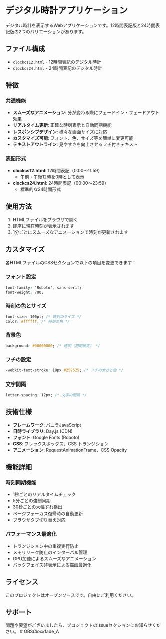 # デジタル時計アプリケーション

デジタル時計を表示するWebアプリケーションです。12時間表記版と24時間表記版の2つのバリエーションがあります。

## ファイル構成

- `clockcs12.html` - 12時間表記のデジタル時計
- `clockcs24.html` - 24時間表記のデジタル時計

## 特徴

### 共通機能
- **スムーズなアニメーション**: 分が変わる際にフェードイン・フェードアウト効果
- **リアルタイム更新**: 正確な時刻表示と自動同期機能
- **レスポンシブデザイン**: 様々な画面サイズに対応
- **カスタマイズ可能**: フォント、色、サイズ等を簡単に変更可能
- **テキストアウトライン**: 見やすさを向上させるフチ付きテキスト

### 表記形式
- **clockcs12.html**: 12時間表記（0:00～11:59）
  - 午前・午後12時を0時として表示
- **clockcs24.html**: 24時間表記（00:00～23:59）
  - 標準的な24時間形式

## 使用方法

1. HTMLファイルをブラウザで開く
2. 即座に現在時刻が表示されます
3. 1分ごとにスムーズなアニメーションで時刻が更新されます

## カスタマイズ

各HTMLファイルのCSSセクションで以下の項目を変更できます：

### フォント設定
```css
font-family: "Roboto", sans-serif;
font-weight: 700;
```

### 時刻の色とサイズ
```css
font-size: 100pt; /* 時刻のサイズ */
color: #ffffff; /* 時刻の色 */
```

### 背景色
```css
background: #00000000; /* 透明（初期設定） */
```

### フチの設定
```css
-webkit-text-stroke: 18px #252525; /* フチの太さと色 */
```

### 文字間隔
```css
letter-spacing: 12px; /* 文字の間隔 */
```

## 技術仕様

- **フレームワーク**: バニラJavaScript
- **日時ライブラリ**: Day.js (CDN)
- **フォント**: Google Fonts (Roboto)
- **CSS**: フレックスボックス、CSS トランジション
- **アニメーション**: RequestAnimationFrame、CSS Opacity


## 機能詳細

### 時刻同期機能
- 1秒ごとのリアルタイムチェック
- 5分ごとの強制同期
- 30秒ごとの大幅ずれ検出
- ページフォーカス復帰時の自動更新
- ブラウザタブ切り替え対応

### パフォーマンス最適化
- トランジション中の重複実行防止
- メモリリーク防止のインターバル管理
- GPU加速によるスムーズなアニメーション
- バックフェイス非表示による描画最適化

## ライセンス

このプロジェクトはオープンソースです。自由にご利用ください。

## サポート

問題や要望がございましたら、プロジェクトのIssueセクションにお知らせください。
#   O B S _ C l o c k _ f a d e _ A  
 